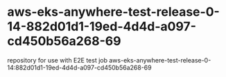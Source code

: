 # aws-eks-anywhere-test-release-0-14-882d01d1-19ed-4d4d-a097-cd450b56a268-69
repository for use with E2E test job aws-eks-anywhere-test-release-0-14:882d01d1-19ed-4d4d-a097-cd450b56a268-69
